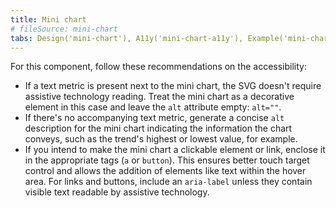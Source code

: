 ```yaml
---
title: Mini chart
# fileSource: mini-chart
tabs: Design('mini-chart'), A11y('mini-chart-a11y'), Example('mini-chart-code'), API('mini-chart-api'), Changelog('mini-chart-changelog')
---
```


For this component, follow these recommendations on the accessibility:

- If a text metric is present next to the mini chart, the SVG doesn't require assistive technology reading. Treat the mini chart as a decorative element in this case and leave the `alt` attribute empty: `alt=""`.
- If there's no accompanying text metric, generate a concise `alt` description for the mini chart indicating the information the chart conveys, such as the trend's highest or lowest value, for example.
- If you intend to make the mini chart a clickable element or link, enclose it in the appropriate tags (`a` or `button`). This ensures better touch target control and allows the addition of elements like text within the hover area. For links and buttons, include an `aria-label` unless they contain visible text readable by assistive technology.
